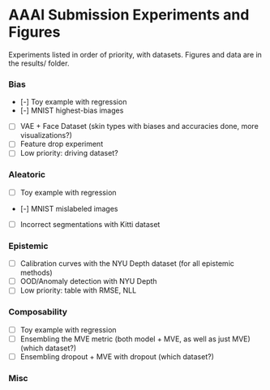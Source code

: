 # AAAI Submission Experiments and Figures
Experiments listed in order of priority, with datasets. Figures and data are in the results/ folder.

### Bias
- [-] Toy example with regression
- [-] MNIST highest-bias images
- [ ] VAE + Face Dataset (skin types with biases and accuracies done, more visualizations?)
- [ ] Feature drop experiment
- [ ] Low priority: driving dataset?

### Aleatoric
- [ ] Toy example with regression
- [-] MNIST mislabeled images
- [ ] Incorrect segmentations with Kitti dataset

### Epistemic
- [ ] Calibration curves with the NYU Depth dataset (for all epistemic methods)
- [ ] OOD/Anomaly detection with NYU Depth
- [ ] Low priority: table with RMSE, NLL

### Composability
- [ ] Toy example with regression
- [ ] Ensembling the MVE metric (both model + MVE, as well as just MVE) (which dataset?)
- [ ] Ensembling dropout + MVE with dropout (which dataset?)

### Misc